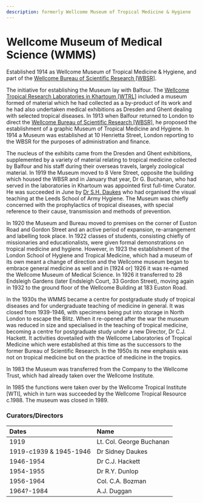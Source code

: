 ```yaml
---
description: formerly Wellcome Museum of Tropical Medicine & Hygiene
---
```


# Wellcome Museum of Medical Science \(WMMS\)

Established 1914 as Wellcome Museum of Tropical Medicine & Hygiene, and part of the [Wellcome Bureau of Scientific Research \[WBSR\]](https://docs.wellcomecollection.org/transcribe-wellcome/v/drafts/research/organisations/wbsr).

The initiative for establishing the Museum lay with Balfour. The [Wellcome Tropical Research Laboratories in Khartoum \[WTRL\]](https://docs.wellcomecollection.org/transcribe-wellcome/v/drafts/research/organisations/wtrl) included a museum formed of material which he had collected as a by-product of its work and he had also undertaken medical exhibitions as Dresden and Ghent dealing with selected tropical diseases. In 1913 when Balfour returned to London to direct the [Wellcome Bureau of Scientific Research \[WBSR\]](https://docs.wellcomecollection.org/transcribe-wellcome/v/drafts/research/organisations/wbsr), he proposed the establishment of a graphic Museum of Tropical Medicine and Hygiene. In 1914 a Museum was established at 10 Henrietta Street, London reporting to the WBSR for the purposes of administration and finance.

The nucleus of the exhibits came from the Dresden and Ghent exhibitions, supplemented by a variety of material relating to tropical medicine collected by Balfour and his staff during their overseas travels, largely zoological material. In 1919 the Museum moved to 8 Vere Street, opposite the building which housed the WBSR and in January that year, Dr G. Buchanan, who had served in the laboratories in Khartoum was appointed first full-time Curator. He was succeeded in June by [Dr S.H. Daukes](https://docs.wellcomecollection.org/transcribe-wellcome/v/drafts/research/people/alphabetical/daukes-sh) who had organised the visual teaching at the Leeds School of Army Hygiene. The Museum was chiefly concerned with the prophylactics of tropical diseases, with special reference to their cause, transmission and methods of prevention.

In 1920 the Museum and Bureau moved to premises on the corner of Euston Road and Gordon Street and an active period of expansion, re-arrangement and labelling took place. In 1922 classes of students, consisting chiefly of missionaries and educationalists, were given formal demonstrations on tropical medicine and hygiene. However, in 1923 the establishment of the London School of Hygiene and Tropical Medicine, which had a museum of its own meant a change of direction and the Wellcome museum began to embrace general medicine as well and in \[1924 or\] 1926 it was re-named the Wellcome Museum of Medical Science. In 1926 it transferred to 28 Endsleigh Gardens \(later Endsleigh Court, 33 Gordon Street\), moving again in 1932 to the ground floor of the Wellcome Building at 183 Euston Road.

In the 1930s the WMMS became a centre for postgraduate study of tropical diseases and for undergraduate teaching of medicine in general. It was closed from 1939-1946, with specimens being put into storage in North London to escape the Blitz. When it re-opened after the war the museum was reduced in size and specialised in the teaching of tropical medicine, becoming a centre for postgraduate study under a new Director, Dr C.J. Hackett. It activities dovetailed with the Wellcome Laboratories of Tropical Medicine which were established at this time as the successors to the former Bureau of Scientific Research. In the 1950s its new emphasis was not on tropical medicine but on the practice of medicine in the tropics.

In 1983 the Museum was transferred from the Company to the Wellcome Trust, which had already taken over the Wellcome Institute.

In 1985 the functions were taken over by the Wellcome Tropical Institute \[WTI\], which in turn was succeeded by the Wellcome Tropical Resource c.1988. The museum was closed in 1989. 

### Curators/Directors 

| Dates | Name |
| :--- | :--- |
| 1919 | Lt. Col. George Buchanan |
| 1919-c1939 & 1945-1946 | Dr Sidney Daukes |
| 1946-1954 | Dr C.J. Hackett |
| 1954-1955 | Dr R.Y. Dunlop |
| 1956-1964 | Col. C.A. Bozman |
| 1964?-1984 | A.J. Duggan |



